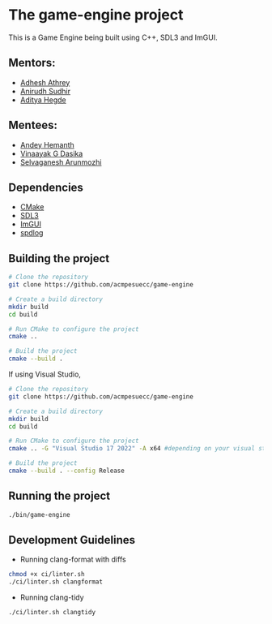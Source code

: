 # The game-engine project

This is a Game Engine being built using C++, SDL3 and ImGUI.

## Mentors:

- [Adhesh Athrey](https://github.com/DedLad)
- [Anirudh Sudhir](https://github.com/anirudhsudhir)
- [Aditya Hegde](https://github.com/bwaklog)

## Mentees:

- [Andey Hemanth](https://github.com/Andy34G7)
- [Vinaayak G Dasika](https://github.com/Delta18-Git)
- [Selvaganesh Arunmozhi](https://github.com/thisisselva18)

## Dependencies

- [CMake](https://cmake.org/)
- [SDL3](https://www.libsdl.org/download-3.0.php)
- [ImGUI](https://github.com/ocornut/imgui)
- [spdlog](https://github.com/gabime/spdlog)

## Building the project

```bash
# Clone the repository
git clone https://github.com/acmpesuecc/game-engine

# Create a build directory
mkdir build
cd build

# Run CMake to configure the project
cmake ..

# Build the project
cmake --build .
```

If using Visual Studio,

```bash
# Clone the repository
git clone https://github.com/acmpesuecc/game-engine

# Create a build directory
mkdir build
cd build

# Run CMake to configure the project
cmake .. -G "Visual Studio 17 2022" -A x64 #depending on your visual studio version

# Build the project
cmake --build . --config Release
```

## Running the project

```bash
./bin/game-engine
```

## Development Guidelines

- Running clang-format with diffs

```sh
chmod +x ci/linter.sh
./ci/linter.sh clangformat
```

- Running clang-tidy

```sh
./ci/linter.sh clangtidy
```
